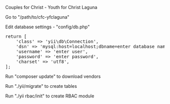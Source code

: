 Couples for Christ - Youth for Christ Laguna

Go to "/path/to/cfc-yfclaguna"

Edit database settings - "config/db.php"

<pre>
return [
    'class' => 'yii\db\Connection',
    'dsn' => 'mysql:host=localhost;dbname=enter database name',
    'username' => 'enter user',
    'password' => 'enter password',
    'charset' => 'utf8',
];
</pre>

Run "composer update" to download vendors

Run "./yii/migrate" to create tables

Run "./yii rbac/init" to create RBAC module